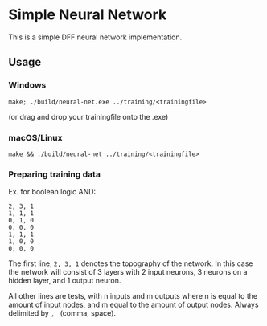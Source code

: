 # Simple Neural Network

This is a simple DFF neural network implementation.

## Usage

### Windows
```
make; ./build/neural-net.exe ../training/<trainingfile>
```
(or drag and drop your trainingfile onto the .exe)

### macOS/Linux
```
make && ./build/neural-net ../training/<trainingfile>
```

### Preparing training data

Ex. for boolean logic AND:
```
2, 3, 1
1, 1, 1
0, 1, 0
0, 0, 0
1, 1, 1
1, 0, 0
0, 0, 0
```

The first line, `2, 3, 1` denotes the topography of the network. In this case the network will
consist of 3 layers with 2 input neurons, 3 neurons on a hidden layer, and 1 output neuron.

All other lines are tests, with n inputs and m outputs where n is equal to the amount of
input nodes, and m equal to the amount of output nodes. Always delimited by `, ` (comma, space).